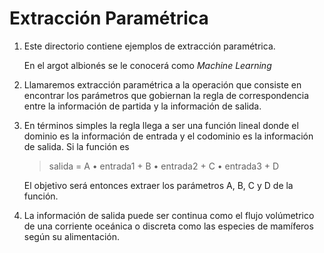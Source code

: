 # Extracción Paramétrica

1. Este directorio contiene ejemplos de extracción paramétrica.

    En el argot albionés se le conocerá como *Machine Learning*
2. Llamaremos extracción paramétrica a la operación que consiste en encontrar los parámetros que gobiernan la regla de correspondencia entre la información de partida y la información de salida.
3. En términos simples la regla llega a ser una función lineal donde el dominio es la información de entrada y el codominio es la información de salida. Si la función es
    > salida = A • entrada1 + B • entrada2 + C • entrada3 + D

    El objetivo será entonces extraer los parámetros A, B, C y D de la función.
4. La información de salida puede ser continua como el flujo volúmetrico de una corriente oceánica o discreta como las especies de mamíferos según su alimentación.


